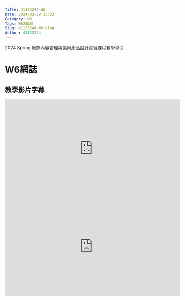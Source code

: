 ```yaml
---
Title: 41123244-W6
Date: 2024-03-28 15:33
Category: w6
Tags: 網誌編寫
Slug: 41123244-W6-blog
Author: 41123244
---
```


2024 Spring 網際內容管理與協同產品設計實習課程教學導引.

<!-- PELICAN_END_SUMMARY -->
# W6網誌
## 教學影片字幕
<iframe width="560" height="315" src="https://www.youtube.com/embed/ZHhAqdi-248?si=dMPkPzy2vnPg1Exy" title="YouTube video player" frameborder="0" allow="accelerometer; autoplay; clipboard-write; encrypted-media; gyroscope; picture-in-picture; web-share" referrerpolicy="strict-origin-when-cross-origin" allowfullscreen></iframe>
<iframe width="560" height="315" src="https://www.youtube.com/embed/KCNOzADSs18?si=tvc-7YsH2ACdyjSK" title="YouTube video player" frameborder="0" allow="accelerometer; autoplay; clipboard-write; encrypted-media; gyroscope; picture-in-picture; web-share" referrerpolicy="strict-origin-when-cross-origin" allowfullscreen></iframe>

